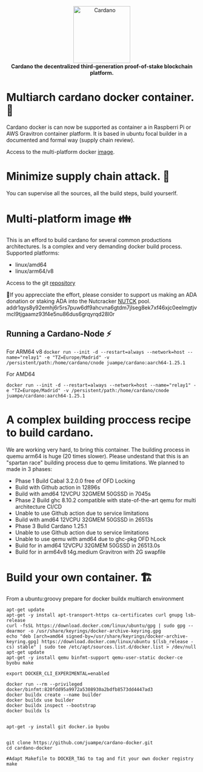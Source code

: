 <!-- markdownlint-configure-file { "MD004": { "style": "consistent" } } -->
<!-- markdownlint-disable MD013 -->
<!-- markdownlint-disable MD033 -->
<p align="center">
    <a href="https://docs.cardano.org/en/latest/">
        <img src="https://docs.cardano.org/en/latest/_static/cardano-logo.png" width="150" alt="Cardano">
    </a>
    <br>
    <strong>Cardano the decentralized third-generation proof-of-stake blockchain platform.</strong>
</p>
<!-- markdownlint-enable MD033 -->

# Multiarch cardano docker container. 🐳
Cardano docker is can now be supported as container a in Raspberri Pi or AWS Gravitron container platform.
It is based in ubuntu focal builder in a documented and formal way (supply chain review).

Access to the multi-platform docker [image](https://hub.docker.com/r/juampe/cardano).
# Minimize supply chain attack. 🔗
You can supervise all the sources, all the build steps, build yourserlf.
# Multi-platform image 👪

This is an efford to build cardano for several common productions architectures.
Is a complex and very demanding docker build process.
Supported platforms:

* linux/amd64
* linux/arm64/v8

Access to the git [repository](https://github.com/juampe/cardano-docker)

🙏If you apprecciate the effort, please consider to support us making an ADA donation or staking ADA into the Nutcracker [NUTCK](https://nutcracker.work/) pool. 
addr1qys8y92emhj6r5rs7puw6df9ahcvna6gtdm7jlseg8ek7xf46xjc0eelmgtjvmcl9tjgaamz93f4e5nu86dus6grqyrqd28l0r

## Running a Cardano-Node ⚡
For ARM64 v8
```docker run --init -d --restart=always --network=host --name="relay1" -e "TZ=Europe/Madrid" -v /persistent/path:/home/cardano/cnode juampe/cardano:aarch64-1.25.1```

For AMD64

```docker run --init -d --restart=always --network=host --name="relay1" -e "TZ=Europe/Madrid" -v /persistent/path:/home/cardano/cnode juampe/cardano:aarch64-1.25.1```

# A complex building proccess recipe to build cardano.
We are working very hard, to bring this container. The building process in quemu arm64 is huge (20 times slower).
Please undestand that this is an "spartan race" building process due to qemu limitations.
We planned to made in 3 phases:
* Phase 1 Build Cabal 3.2.0.0 free of OFD Locking
 * Build with Github action in 12896s
 * Build with amd64 12VCPU 32GMEM 50GSSD in 7045s
* Phase 2 Build ghc 8.10.2 compatible with state-of-the-art qemu for multi architecture CI/CD
 * Unable to use Github action due to service limitations
 * Build with amd64 12VCPU 32GMEM 50GSSD in 26513s
* Phase 3 Bulid Cardano 1.25.1
 * Unable to use Github action due to service limitations
 * Unable to use qemu with amd64 due to ghc-pkg OFD hLock 
 * Build for in amd64 12VCPU 32GMEM 50GSSD in 26513.0s
 * Build for in arm64v8 t4g.medium Gravitron with 2G swapfile
# Build your own container. 🏗️
 From a ubuntu:groovy prepare for docker buildx multiarch environment
```
apt-get update
apt-get -y install apt-transport-https ca-certificates curl gnupg lsb-release
curl -fsSL https://download.docker.com/linux/ubuntu/gpg | sudo gpg --dearmor -o /usr/share/keyrings/docker-archive-keyring.gpg
echo "deb [arch=amd64 signed-by=/usr/share/keyrings/docker-archive-keyring.gpg] https://download.docker.com/linux/ubuntu $(lsb_release -cs) stable" | sudo tee /etc/apt/sources.list.d/docker.list > /dev/null
apt-get update
apt-get -y install qemu binfmt-support qemu-user-static docker-ce byobu make

export DOCKER_CLI_EXPERIMENTAL=enabled

docker run --rm --privileged docker/binfmt:820fdd95a9972a5308930a2bdfb8573dd4447ad3
docker buildx create --name builder
docker buildx use builder
docker buildx inspect --bootstrap
docker buildx ls


apt-get -y install git docker.io byobu


git clone https://github.com/juampe/cardano-docker.git
cd cardano-docker

#Adapt Makefile to DOCKER_TAG to tag and fit your own docker registry
make
```